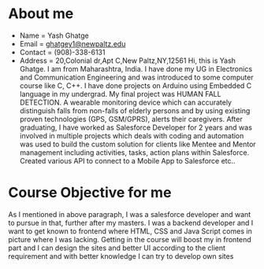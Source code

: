 # About me
- Name = Yash Ghatge
- Email  = ghatgey1@newpaltz.edu 
- Contact =  (908)-338-6131
- Address = 20,Colonial dr,Apt C,New Paltz,NY,12561
Hi, this is Yash Ghatge. I am from Maharashtra, India. 
I have done my UG in Electronics and Communication Engineering and was introduced to some computer 
course like C, C++. I have done projects on Arduino using Embedded C language in my undergrad. 
My final project was HUMAN FALL DETECTION. A wearable monitoring device which can accurately 
distinguish falls from non-falls of elderly persons and by using existing proven 
technologies (GPS, GSM/GPRS), alerts their caregivers. After graduating, 
I have worked as Salesforce Developer for 2 years and was involved in multiple 
projects which deals with coding and automation was used to build the custom solution 
for clients like Mentee and Mentor management including activities, tasks, action plans 
within Salesforce. Created various API to connect to a Mobile App to Salesforce etc..

# Course Objective for me 
As I mentioned in above paragraph, I was a salesforce developer and want to pursue in that, 
further after my masters. I was a backend developer and I want to get known to frontend where HTML,
CSS and Java Script comes in picture where I was lacking. Getting in the course will boost my 
in frontend part and I can design the sites and better UI according to the client requirement 
and with better knowledge I can try to develop own sites



